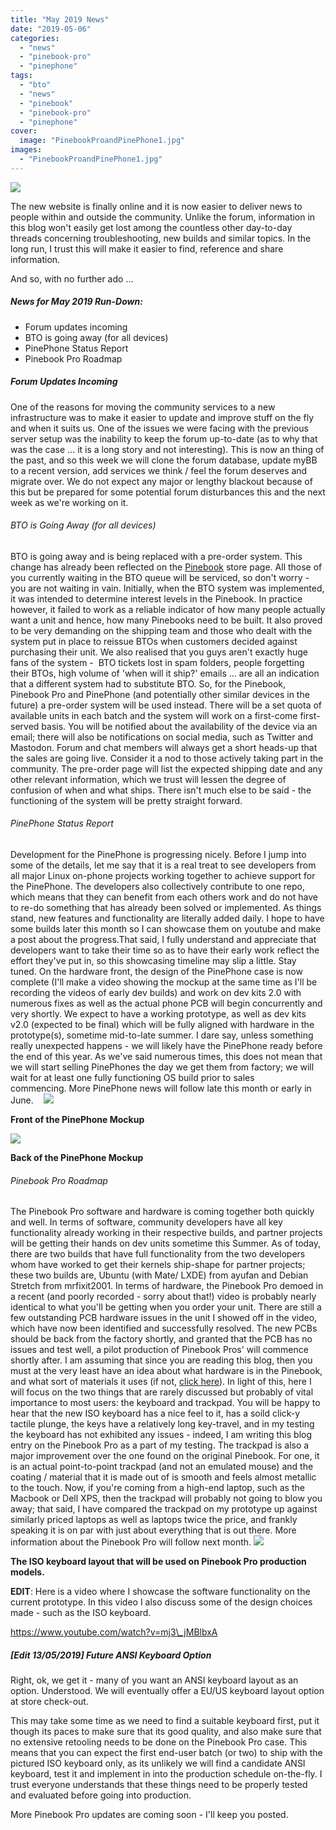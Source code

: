 ```yaml
---
title: "May 2019 News"
date: "2019-05-06"
categories: 
  - "news"
  - "pinebook-pro"
  - "pinephone"
tags: 
  - "bto"
  - "news"
  - "pinebook"
  - "pinebook-pro"
  - "pinephone"
cover: 
  image: "PinebookProandPinePhone1.jpg"
images:
  - "PinebookProandPinePhone1.jpg"
---
```


![](/blog/images/PinebookProandPinePhone1.jpg)

The new website is finally online and it is now easier to deliver news to people within and outside the community. Unlike the forum, information in this blog won't easily get lost among the countless other day-to-day threads concerning troubleshooting, new builds and similar topics. In the long run, I trust this will make it easier to find, reference and share information.

And so, with no further ado ...

##### News for May 2019 Run-Down:

- Forum updates incoming
- BTO is going away (for all devices)
- PinePhone Status Report 
- Pinebook Pro Roadmap

##### Forum Updates Incoming

One of the reasons for moving the community services to a new infrastructure was to make it easier to update and improve stuff on the fly and when it suits us. One of the issues we were facing with the previous server setup was the inability to keep the forum up-to-date (as to why that was the case ... it is a long story and not interesting). This is now an thing of the past, and so this week we will clone the forum database, update myBB to a recent version, add services we think / feel the forum deserves and migrate over. We do not expect any major or lengthy blackout because of this but be prepared for some potential forum disturbances this and the next week as we're working on it. 

###### BTO is Going Away (for all devices)

BTO is going away and is being replaced with a pre-order system. This change has already been reflected on the [Pinebook](https://www.pine64.org/pinebook/) store page. All those of you currently waiting in the BTO queue will be serviced, so don't worry - you are not waiting in vain. Initially, when the BTO system was implemented, it was intended to determine interest levels in the Pinebook. In practice however, it failed to work as a reliable indicator of how many people actually want a unit and hence, how many Pinebooks need to be built. It also proved to be very demanding on the shipping team and those who dealt with the system put in place to reissue BTOs when customers decided against purchasing their unit. We also realised that you guys aren't exactly huge fans of the system -  BTO tickets lost in spam folders, people forgetting their BTOs, high volume of 'when will it ship?' emails ... are all an indication that a different system had to substitute BTO. So, for the Pinebook, Pinebook Pro and PinePhone (and potentially other similar devices in the future) a pre-order system will be used instead. There will be a set quota of available units in each batch and the system will work on a first-come first-served basis. You will be notified about the availability of the device via an email; there will also be notifications on social media, such as Twitter and Mastodon. Forum and chat members will always get a short heads-up that the sales are going live. Consider it a nod to those actively taking part in the community. The pre-order page will list the expected shipping date and any other relevant information, which we trust will lessen the degree of confusion of when and what ships. There isn't much else to be said - the functioning of the system will be pretty straight forward. 

###### PinePhone Status Report

Development for the PinePhone is progressing nicely. Before I jump into some of the details, let me say that it is a real treat to see developers from all major Linux on-phone projects working together to achieve support for the PinePhone. The developers also collectively contribute to one repo, which means that they can benefit from each others work and do not have to re-do something that has already been solved or implemented. As things stand, new features and functionality are literally added daily. I hope to have some builds later this month so I can showcase them on youtube and make a post about the progress.That said, I fully understand and appreciate that developers want to take their time so as to have their early work reflect the effort they've put in, so this showcasing timeline may slip a little. Stay tuned. On the hardware front, the design of the PinePhone case is now complete (I'll make a video showing the mockup at the same time as I'll be recording the videos of early dev builds) and work on dev kits 2.0 with numerous fixes as well as the actual phone PCB will begin concurrently and very shortly. We expect to have a working prototype, as well as dev kits v2.0 (expected to be final) which will be fully aligned with hardware in the prototype(s), sometime mid-to-late summer. I dare say, unless something really unexpected happens - we will likely have the PinePhone ready before the end of this year. As we've said numerous times, this does not mean that we will start selling PinePhones the day we get them from factory; we will wait for at least one fully functioning OS build prior to sales commencing. More PinePhone news will follow late this month or early in June.    ![](/blog/images/PinePhoneFront1.jpg)

**Front of the PinePhone Mockup**

![](/blog/images/PinePhoneBack1.jpg)

**Back of the PinePhone Mockup**

###### Pinebook Pro Roadmap

The Pinebook Pro software and hardware is coming together both quickly and well. In terms of software, community developers have all key functionality already working in their respective builds, and partner projects will be getting their hands on dev units sometime this Summer. As of today, there are two builds that have full functionality from the two developers whom have worked to get their kernels ship-shape for partner projects; these two builds are, Ubuntu (with Mate/ LXDE) from ayufan and Debian Stretch from mrfixit2001. In terms of hardware, the Pinebook Pro demoed in a recent (and poorly recorded - sorry about that!) video is probably nearly identical to what you'll be getting when you order your unit. There are still a few outstanding PCB hardware issues in the unit I showed off in the video, which have now been identified and successfully resolved. The new PCBs should be back from the factory shortly, and granted that the PCB has no issues and test well, a pilot production of Pinebook Pros' will commence shortly after. I am assuming that since you are reading this blog, then you must at the very least have an idea about what hardware is in the Pinebook, and what sort of materials it uses (if not, [click here](https://www.pine64.org/pinebook-pro/)). In light of this, here I will focus on the two things that are rarely discussed but probably of vital importance to most users: the keyboard and trackpad. You will be happy to hear that the new ISO keyboard has a nice feel to it, has a soild click-y tactile plunge, the keys have a relatively long key-travel, and in my testing the keyboard has not exhibited any issues - indeed, I am writing this blog entry on the Pinebook Pro as a part of my testing. The trackpad is also a major improvement over the one found on the original Pinebook. For one, it is an actual point-to-point trackpad (and not an emulated mouse) and the coating / material that it is made out of is smooth and feels almost metallic to the touch. Now, if you're coming from a high-end laptop, such as the Macbook or Dell XPS, then the trackpad will probably not going to blow you away; that said, I have compared the trackpad on my prototype up against similarly priced laptops as well as laptops twice the price, and frankly speaking it is on par with just about everything that is out there. More information about the Pinebook Pro will follow next month. ![](/blog/images/pinebookkeyboard.jpg)

**The ISO keyboard layout that will be used on Pinebook Pro production models.**

**EDIT**: Here is a video where I showcase the software functionality on the current prototype. In this video I also discuss some of the design choices made - such as the ISO keyboard.

https://www.youtube.com/watch?v=mj3\_jMBlbxA

##### \[Edit 13/05/2019\] Future ANSI Keyboard Option

Right, ok, we get it - many of you want an ANSI keyboard layout as an option. Understood. We will eventually offer a EU/US keyboard layout option at store check-out.

This may take some time as we need to find a suitable keyboard first, put it though its paces to make sure that its good quality, and also make sure that no extensive retooling needs to be done on the Pinebook Pro case. This means that you can expect the first end-user batch (or two) to ship with the pictured ISO keyboard only, as its unlikely we will find a candidate ANSI keyboard, test it and implement in into the production schedule on-the-fly. I trust everyone understands that these things need to be properly tested and evaluated before going into production.

More Pinebook Pro updates are coming soon - I'll keep you posted.
